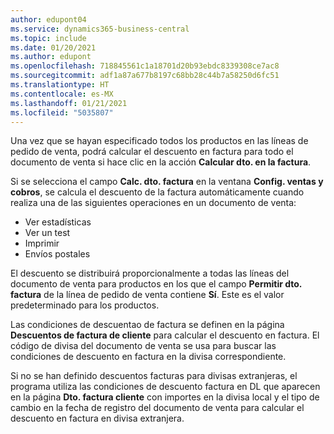 ```yaml
---
author: edupont04
ms.service: dynamics365-business-central
ms.topic: include
ms.date: 01/20/2021
ms.author: edupont
ms.openlocfilehash: 718845561c1a18701d20b93ebdc8339308ce7ac8
ms.sourcegitcommit: adf1a87a677b8197c68bb28c44b7a58250d6fc51
ms.translationtype: HT
ms.contentlocale: es-MX
ms.lasthandoff: 01/21/2021
ms.locfileid: "5035807"
---
```

Una vez que se hayan especificado todos los productos en las líneas de pedido de venta, podrá calcular el descuento en factura para todo el documento de venta si hace clic en la acción **Calcular dto. en la factura**.

Si se selecciona el campo **Calc. dto. factura** en la ventana **Config. ventas y cobros**, se calcula el descuento de la factura automáticamente cuando realiza una de las siguientes operaciones en un documento de venta:

* Ver estadísticas
* Ver un test
* Imprimir
* Envíos postales

El descuento se distribuirá proporcionalmente a todas las líneas del documento de venta para productos en los que el campo **Permitir dto. factura** de la línea de pedido de venta contiene **Sí**. Este es el valor predeterminado para los productos.

Las condiciones de descuentao de factura se definen en la página **Descuentos de factura de cliente** para calcular el descuento en factura. El código de divisa del documento de venta se usa para buscar las condiciones de descuento en factura en la divisa correspondiente.

Si no se han definido descuentos facturas para divisas extranjeras, el programa utiliza las condiciones de descuento factura en DL que aparecen en la página **Dto. factura cliente** con importes en la divisa local y el tipo de cambio en la fecha de registro del documento de venta para calcular el descuento en factura en divisa extranjera.
